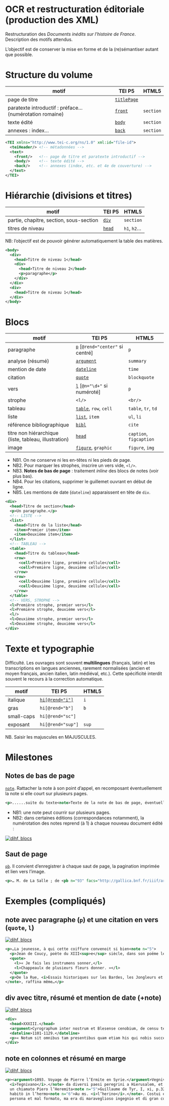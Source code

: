 OCR et restructuration éditoriale (production des XML)
===

Restructuration des *Documents inédits sur l’histoire de France*.  
Description des motifs attendus.

L’objectif est de conserver la mise en forme et de la (re)sémantiser autant que possible.


# Structure du volume

|motif|TEI P5|HTML5|
|-----|------|-----|
|page de titre|[`titlePage`](http://www.tei-c.org/release/doc/tei-p5-doc/fr/html/ref-titlePage.html)||
|paratexte introductif : préface… (numérotation romaine)|[`front`](http://www.tei-c.org/release/doc/tei-p5-doc/fr/html/ref-front.html)|`section`|
|texte édité|[`body`]()|`section`|
|annexes : index…|[`back`](http://www.tei-c.org/release/doc/tei-p5-doc/fr/html/ref-back.html)|`section`|

```xml
<TEI xmlns="http://www.tei-c.org/ns/1.0" xml:id="file-id">
  <teiHeader/> <!-- métadonnées -->
  <text>
    <front/>   <!-- page de titre et paratexte introductif -->
    <body/>    <!-- texte édité -->
    <back/>    <!-- annexes (index, etc. et 4e de couverture) -->
  </text>
</TEI>
```


# Hiérarchie (divisions et titres)

|motif|TEI P5|HTML5|
|-----|------|-----|
|partie, chapitre, section, sous-section|[`div`](http://www.tei-c.org/release/doc/tei-p5-doc/fr/html/ref-div.html)|`section`|
|titres de niveau|[`head`](http://www.tei-c.org/release/doc/tei-p5-doc/fr/html/ref-head.html)|`h1`, `h2`…|

NB: l’objectif est de pouvoir générer automatiquement la table des matières.

```xml
<body>
  <div>
    <head>Titre de niveau 1</head>
    <div>
      <head>Titre de niveau 2</head>
      <p>paragraphe</p>
    </div>
  </div>
  <div>
    <head>Titre de niveau 1</head>
  </div>
</body>
```


# Blocs

|motif|TEI P5|HTML5|
|-----|------|-----|
|paragraphe|[`p`](http://www.tei-c.org/release/doc/tei-p5-doc/fr/html/ref-p.html) [`@rend="center"` si centré]|`p`|
|analyse (résumé)|[`argument`](http://www.tei-c.org/release/doc/tei-p5-doc/fr/html/ref-argument.html)|`summary`|
|mention de date|[`dateline`](http://www.tei-c.org/release/doc/tei-p5-doc/fr/html/ref-dateline.html)|`time`|
|citation|[`quote`](http://www.tei-c.org/release/doc/tei-p5-doc/fr/html/ref-quote.html)|`blockquote`|
|vers|[`l`](http://www.tei-c.org/release/doc/tei-p5-doc/fr/html/ref-l.html) [`@n="\d+"` si numéroté]|`p`|
|strophe|`<l/>`|`<br/>`|
|tableau|[`table`](http://www.tei-c.org/release/doc/tei-p5-doc/fr/html/ref-table.html), `row`, `cell`|`table`, `tr`, `td`|
|liste|[`list`](http://www.tei-c.org/release/doc/tei-p5-doc/fr/html/ref-list.html), `item`|`ul`, `li`|
|référence bibliographique|[`bibl`](http://www.tei-c.org/release/doc/tei-p5-doc/fr/html/ref-bibl.html)|`cite`|
|titre non hiérarchique (liste, tableau, illustration)|[`head`](http://www.tei-c.org/release/doc/tei-p5-doc/fr/html/ref-head.html)|`caption`, `figcaption`|
|image|[`figure`](http://www.tei-c.org/release/doc/tei-p5-doc/fr/html/ref-figure.html), `graphic`|`figure`, `img`|

* NB1. On ne conserve ni les en-têtes ni les pieds de page.
* NB2. Pour marquer les strophes, inscrire un vers vide, `<l/>`.
* NB3. **Notes de bas de page** : traitement *inline* des blocs de notes (voir plus bas).
* NB4. Pour les citations, supprimer le guillemet ouvrant en début de ligne.
* NB5. Les mentions de date (`dateline`) apparaissent en tête de `div`.

```xml
<div>
  <head>Titre de section</head>
  <p>Un paragraphe.</p>
  <!-- LISTE -->
  <list>
    <head>Titre de la liste</head>
    <item>Premier item</item>
    <item>Deuxième item</item>
  </list>
  <!-- TABLEAU -->
  <table>
    <head>Titre du tableau</head>
    <row>
      <cell>Première ligne, première cellule</cell>
      <cell>Première ligne, deuxième cellule</cell>
    </row>
    <row>
      <cell>Deuxième ligne, première cellule</cell>
      <cell>Deuxième ligne, deuxième cellule</cell>
    </row>
  </table>
  <!-- VERS, STROPHE -->
  <l>Première strophe, premier vers</l>
  <l>Première strophe, deuxième vers</l>
  <l/>
  <l>Deuxième strophe, premier vers</l>
  <l>Deuxième strophe, deuxième vers</l>
</div>
```

# Texte et typographie

Difficulté. Les ouvrages sont souvent **multilingues** (français, latin) et les transcriptions en langues anciennes, rarement normalisées (ancien et moyen français, ancien italien, latin médiéval, etc.). Cette spécificité interdit souvent le recours à la correction automatique.

|motif|TEI P5|HTML5|
|-----|------|-----|
|italique|[`hi[@rend="i"]`](http://www.tei-c.org/release/doc/tei-p5-doc/fr/html/ref-hi.html)|`i`|
|gras|`hi[@rend="b"]`|`b`|
|small-caps|`hi[@rend="sc"]`||
|exposant|`hi[@rend="sup"]`|`sup`|

NB. Saisir les majuscules en MAJUSCULES.

# Milestones

## Notes de bas de page
[`note`](http://www.tei-c.org/release/doc/tei-p5-doc/fr/html/ref-note.html). Rattacher la note à son point d’appel, en recomposant éventuellement la note si elle court sur plusieurs pages.

```xml
<p>......suite du texte<note>Texte de la note de bas de page, éventuellement structurée en paragraphes</note> suite du texte......</p>
```

* NB1: une note peut courrir sur plusieurs pages.
* NB2: dans certaines éditions (correspondances notamment), la numérotation des notes reprend (à 1) à chaque nouveau document édité :

[![dihf, blocs](img/bpt6k62182323_f358.jpg)](http://gallica.bnf.fr/ark:/12148/bpt6k62182323/f358.image)

## Saut de page
[`pb`](http://www.tei-c.org/release/doc/tei-p5-doc/fr/html/ref-pb.html). Il convient d’enregistrer à chaque saut de page, la pagination imprimée et lien vers l’image.

```xml
<p>… M. de La Salle ; de <pb n="93" facs="http://gallica.bnf.fr/iiif/ark:/12148/bpt6k6561127c/f103/full/full/0/native.jpg"/>belles tapisseries de Flandre…</p>
```

# Exemples (compliqués)

## note avec paragraphe (`p`) et une citation en vers (`quote`, `l`)

[![dihf, blocs](img/bpt6k65349759_f85.jpg)](http://gallica.bnf.fr/ark:/12148/bpt6k65349759/f85.image)

```xml
<p>…La jeunesse, à qui cette coiffure convenoit si bien<note n="5">
  <p>Jean de Coucy, poète du XIII<sup>e</sup> siècle, dans son poëme le Chemin de la Vaillance, fait dire au personnage de la Jeunesse :</p>
  <quote>
    <l>« Je fais les instrumens sonner,</l>
    <l>Chappeaulx de plusieurs fleurs donner. »</l>
  </quote>
  <p>De la Rue, <i>Essais historiques sur les Bardes, les Jongleurs et les Trouvères</i>. Caen, 1834, tom. III, p. 299.</p>
</note>, raffina même…</p>
```

## div avec titre, résumé et mention de date (+note)
[![dihf, blocs](img/bpt6k6221328n_f50.jpg)](http://gallica.bnf.fr/ark:/12148/bpt6k6221328n/f50.image)

```xml
<div>
  <head>XXXIII.</head>
  <argument>Cyrographum inter nostrum et Blesense cenobium, de censu terre de Porrardi<note n="2">Sic ; sed legend. <i>de Porta Morardi</i>.</note> et de censu excluse de Groslu continens pactum.</argument>
  <dateline>1101-1129.</dateline>
  <p>« Notum sit omnibus tam presentibus quam etiam his qui nobis successuri sunt, quod fratres Carnotensis cenobii beati Petri clausulum…</p>
</div>
```

## note en colonnes et résumé en marge
[![dihf, blocs](img/bpt6k110089k_f23.jpg)](http://gallica.bnf.fr/ark:/12148/bpt6k110089k/f23.image)

```xml
<p><argument>1093. Voyage de Pierre l’Ermite en Syrie.</argument>Vegnivano<note n="1">Au ms.
  <i>Tegnivano</i>.</note> da diversi paesi peregrini a Hierusalem, et tra li altri venne
  un chiamato Piero l’Heremita<note n="5">Guillaume de Tyr, I, xi, p.32.</note>, perchè
  habitò in l’hermo<note n="6">Au ms. <i>l’herino</i>.</note>. Costui era picol homo di
  persona et mal formato, ma era di maraveglioso ingegnio et di gran core…</p>
```
